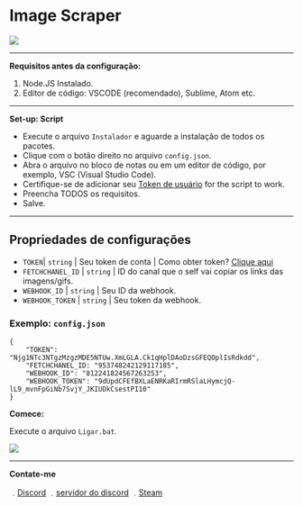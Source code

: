 # Image Scraper

![](https://media.discordapp.net/attachments/1062790187844911234/1062793731012563004/image.png)


----------
**Requisitos antes da configuração:**

1. Node.JS Instalado.
2. Editor de código: VSCODE (recomendado), Sublime, Atom etc.
----------
**Set-up: Script**

- Execute o arquivo `Instalador` e aguarde a instalação de todos os pacotes.
- Clique com o botão direito no arquivo `config.json`.
- Abra o arquivo no bloco de notas ou em um editor de código, por exemplo, VSC (Visual Studio Code).
- Certifique-se de adicionar seu [Token de usuário](https://www.youtube.com/watch?v=YEgFvgg7ZPI) for the script to work.
- Preencha TODOS os requisitos.
- Salve.
----------

## Propriedades de configurações
- `TOKEN`| `string` | Seu token de conta | Como obter token? [Clique aqui](https://www.youtube.com/watch?v=YEgFvgg7ZPI)
- `FETCHCHANEL_ID` | `string` | ID do canal que o self vai copiar os links das imagens/gifs.
- `WEBHOOK_ID` | `string` | Seu ID da webhook.
- `WEBHOOK_TOKEN` | `string` | Seu token da webhook.

### Exemplo: `config.json`

```
{
    "TOKEN": "Njg1NTc3NTgzMzgzMDE5NTUw.XmLGLA.Ck1qHplDAoDzsGFEQOplIsRdkdd",
    "FETCHCHANEL_ID: "953748242129117185",
    "WEBHOOK_ID": "812241824567263253",
    "WEBHOOK_TOKEN": "9dUpdCFEfBXLaENRKaRIrmRSlaLHymcjQ-lL9_mvnFpGiNb7SvjY_JKIUDkCsestPI10"
}
```

**Comece:**

Execute o arquivo `Ligar.bat`.

![](https://media.discordapp.net/attachments/1062790187844911234/1062790229246869637/image.png)


----------
**Contate-me**

﹒[Discord](https://discord.com/users/472756345909805059)
﹒[servidor do discord](https://discord.gg/giflandia)
﹒[Steam](https://steamcommunity.com/id/Tzrico/)

